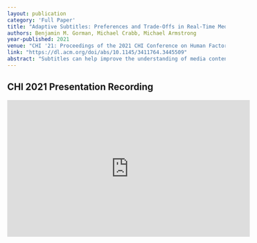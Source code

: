 ```yaml
---
layout: publication
category: 'Full Paper'
title: "Adaptive Subtitles: Preferences and Trade-Offs in Real-Time Media Adaption"
authors: Benjamin M. Gorman, Michael Crabb, Michael Armstrong
year-published: 2021
venue: "CHI '21: Proceedings of the 2021 CHI Conference on Human Factors in Computing Systems"
link: "https://dl.acm.org/doi/abs/10.1145/3411764.3445509"
abstract: "Subtitles can help improve the understanding of media content. People enable subtitles based on individual characteristics (e.g., language or hearing ability), viewing environment, or media context (e.g., drama, quiz show). However, some people find that subtitles can be distracting and that they negatively impact their viewing experience. We explore the challenges and opportunities surrounding interaction with real-time personalisation of subtitled content. To understand how people currently interact with subtitles, we first conducted an online questionnaire with 102 participants. We used our findings to elicit requirements for a new approach called Adaptive Subtitles that allows the viewer to alter which speakers have subtitles displayed in real-time. We evaluated our approach with 19 participants to understand the interaction trade-offs and challenges within real-time adaptations of subtitled media. Our evaluation findings suggest that granular controls and structured onboarding allow viewers to make informed trade-offs when adapting media content, leading to improved viewing experiences."
---
```

## CHI 2021 Presentation Recording
<iframe class="wrap" width="560" height="315" src="http://www.youtube.com/watch?v=KVdB-1amzd4" frameborder="0" allow="accelerometer; autoplay; encrypted-media; gyroscope; picture-in-picture" allowfullscreen></iframe>
